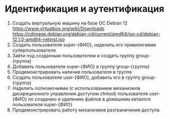 # Идентификация и аутентификация
1. Создать виртуальную машину на базе ОС Debian 12 https://www.virtualbox.org/wiki/Downloads
https://cdimage.debian.org/debian-cd/current/amd64/iso-cd/debian-12.1.0-amd64-netinst.iso
2. Создать пользователя super-{ФИО}, наделить его привилегиями суперпользователя
3. Зайти под созданным пользователем и создать группу group-{группа}
4. Добавить пользователя super-{ФИО} в группу group-{группа}
5. Продемонстрировать наличие пользователя в группе
6. Создать пользователя user-{ФИО}, добавить его в группу group-{группа}
7. Наделить полномочиями (с использованием механизмов дискреционного управления
доступом chmod) пользователя user-{ФИО} по созданию и удалению файлов в домашнем
каталоге пользователя super-{ФИО}
8. Продемонстрировать работу механизмов разграничения доступа.
